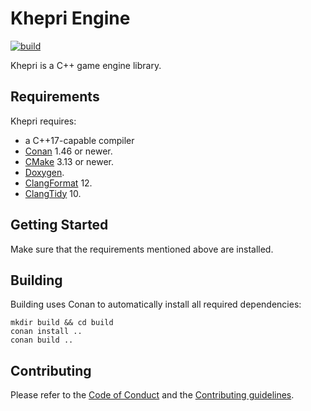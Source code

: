 # Khepri Engine

[![build](https://github.com/KhepriEngine/KhepriEngine/actions/workflows/main.yml/badge.svg)](https://github.com/KhepriEngine/KhepriEngine/actions/workflows/main.yml?query=branch%3Amain)

Khepri is a C++ game engine library.

## Requirements

Khepri requires:

* a C++17-capable compiler
* [Conan](https://conan.io/) 1.46 or newer.
* [CMake](https://cmake.org/) 3.13 or newer.
* [Doxygen](https://www.doxygen.nl/).
* [ClangFormat](https://clang.llvm.org/docs/ClangFormat.html) 12.
* [ClangTidy](https://clang.llvm.org/extra/clang-tidy/) 10.

## Getting Started

Make sure that the requirements mentioned above are installed.

## Building

Building uses Conan to automatically install all required dependencies:
```
mkdir build && cd build
conan install ..
conan build ..
```

## Contributing
Please refer to the [Code of Conduct](CODE_OF_CONDUCT.md) and the [Contributing guidelines](CONTRIBUTING.md).
